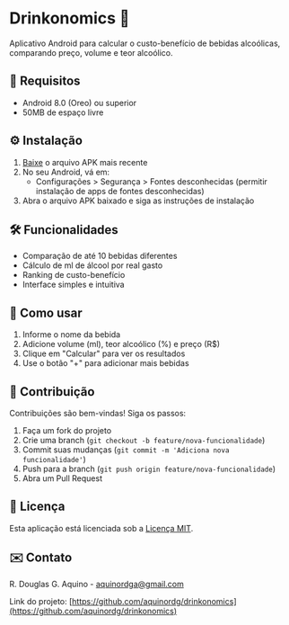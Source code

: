 # Drinkonomics 🍻

Aplicativo Android para calcular o custo-benefício de bebidas alcoólicas, comparando preço, volume e teor alcoólico.

## 🔧 Requisitos
- Android 8.0 (Oreo) ou superior
- 50MB de espaço livre

## ⚙️ Instalação

1. [Baixe](https://github.com/aquinordg/drinkonomics/releases/download/v1.0.0/app-release.apk) o arquivo APK mais recente
2. No seu Android, vá em:
   - Configurações > Segurança > Fontes desconhecidas (permitir instalação de apps de fontes desconhecidas)
3. Abra o arquivo APK baixado e siga as instruções de instalação

## 🛠 Funcionalidades
- Comparação de até 10 bebidas diferentes
- Cálculo de ml de álcool por real gasto
- Ranking de custo-benefício
- Interface simples e intuitiva

## 📝 Como usar
1. Informe o nome da bebida
2. Adicione volume (ml), teor alcoólico (%) e preço (R$)
3. Clique em "Calcular" para ver os resultados
4. Use o botão "+" para adicionar mais bebidas

## 🤝 Contribuição
Contribuições são bem-vindas! Siga os passos:
1. Faça um fork do projeto
2. Crie uma branch (`git checkout -b feature/nova-funcionalidade`)
3. Commit suas mudanças (`git commit -m 'Adiciona nova funcionalidade'`)
4. Push para a branch (`git push origin feature/nova-funcionalidade`)
5. Abra um Pull Request

## 📄 Licença
Esta aplicação está licenciada sob a [Licença MIT](LICENSE).

## ✉️ Contato
R. Douglas G. Aquino - [aquinordga@gmail.com](mailto:aquinordga@gmail.com)

Link do projeto: [https://github.com/aquinordg/drinkonomics](https://github.com/aquinordg/drinkonomics)
